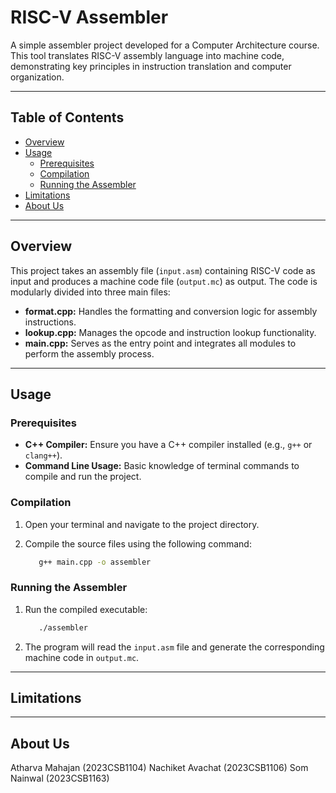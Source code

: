 # RISC-V Assembler

A simple assembler project developed for a Computer Architecture course. This tool translates RISC-V assembly language into machine code, demonstrating key principles in instruction translation and computer organization.

---

## Table of Contents

- [Overview](#overview)
- [Usage](#usage)
  - [Prerequisites](#prerequisites)
  - [Compilation](#compilation)
  - [Running the Assembler](#running-the-assembler)
- [Limitations](#limitations)
- [About Us](#about-us)


---

## Overview

This project takes an assembly file (`input.asm`) containing RISC-V code as input and produces a machine code file (`output.mc`) as output. The code is modularly divided into three main files:
- **format.cpp:** Handles the formatting and conversion logic for assembly instructions.
- **lookup.cpp:** Manages the opcode and instruction lookup functionality.
- **main.cpp:** Serves as the entry point and integrates all modules to perform the assembly process.

---

## Usage

### Prerequisites

- **C++ Compiler:** Ensure you have a C++ compiler installed (e.g., `g++` or `clang++`).
- **Command Line Usage:** Basic knowledge of terminal commands to compile and run the project.

### Compilation

1. Open your terminal and navigate to the project directory.
2. Compile the source files using the following command:

   ```bash
      g++ main.cpp -o assembler
    ```
### Running the Assembler
1. Run the compiled executable:

   ```bash
      ./assembler
    ```
2. The program will read the `input.asm` file and generate the corresponding machine code in `output.mc`.

---

## Limitations

---

## About Us
Atharva Mahajan (2023CSB1104)
Nachiket Avachat (2023CSB1106)
Som Nainwal (2023CSB1163)
